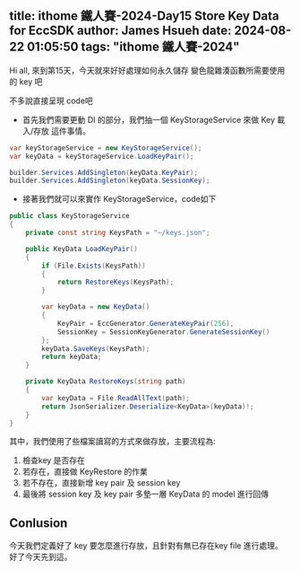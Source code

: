 title: ithome 鐵人賽-2024-Day15 Store Key Data for EccSDK
author: James Hsueh
date: 2024-08-22 01:05:50
tags: "ithome 鐵人賽-2024"
---
Hi all, 來到第15天，今天就來好好處理如何永久儲存 變色龍雜湊函數所需要使用的 key 吧
<!--more-->
不多說直接呈現 code吧

- 首先我們需要更動 DI 的部分，我們抽一個 KeyStorageService 來做 Key 載入/存放 這件事情。

```csharp
var keyStorageService = new KeyStorageService();
var keyData = keyStorageService.LoadKeyPair();

builder.Services.AddSingleton(keyData.KeyPair);
builder.Services.AddSingleton(keyData.SessionKey);
```

- 接著我們就可以來實作 KeyStorageService，code如下

```csharp
public class KeyStorageService
{
    private const string KeysPath = "~/keys.json";

    public KeyData LoadKeyPair()
    {
        if (File.Exists(KeysPath))
        {
            return RestoreKeys(KeysPath);
        }

        var keyData = new KeyData()
        {
            KeyPair = EccGenerator.GenerateKeyPair(256),
            SessionKey = SessionKeyGenerator.GenerateSessionKey()
        };
        keyData.SaveKeys(KeysPath);
        return keyData;
    }

    private KeyData RestoreKeys(string path)
    {
        var keyData = File.ReadAllText(path);
        return JsonSerializer.Deserialize<KeyData>(keyData)!;
    }
}
```

其中，我們使用了些檔案讀寫的方式來做存放，主要流程為:

1. 檢查key 是否存在
2. 若存在，直接做 KeyRestore 的作業
3. 若不存在，直接新增 key pair 及 session key
4. 最後將 session key 及 key pair 多墊一層 KeyData 的 model 進行回傳

## Conlusion

今天我們定義好了 key 要怎麼進行存放，且針對有無已存在key file 進行處理。 好了今天先到這。